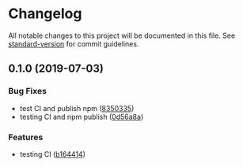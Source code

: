 # Changelog

All notable changes to this project will be documented in this file. See [standard-version](https://github.com/conventional-changelog/standard-version) for commit guidelines.

## 0.1.0 (2019-07-03)


### Bug Fixes

* test CI and publish npm ([8350335](https://github.com/samucars/basketball-reference-js/commit/8350335))
* testing CI and npm publish ([0d56a8a](https://github.com/samucars/basketball-reference-js/commit/0d56a8a))


### Features

* testing CI ([b164414](https://github.com/samucars/basketball-reference-js/commit/b164414))

